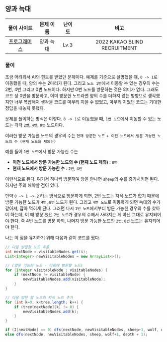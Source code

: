 ## 양과 늑대

|풀이 사이트|문제 이름|난이도|비고|
|:---:|:---:|:---:|:---:|
[프로그래머스]()|양과 늑대|Lv.3|2022 KAKAO BLIND RECRUITMENT|

### 풀이
조금 어려워서 AI의 힌트를 받았던 문제이다. 예제를 기준으로 설명했을 떄, `0 -> 1`로 이동했을 때, 양의 수는 2마리가 된다. 그리고 `노드 1번`에서 이동할 수 있는 경우의 수는 2번, 4번 그리고 0번 노드이다. 하지만 0번 노드를 방문하는 것은 의미가 없다. 그래도 코드 상 0번을 방문하고, 이미 방문한 노드라면 양의 수를 더하지 않는 방향으로 생각했지만 너무 복잡해져 생각을 코드를 마무리 지을 수 없었고, 마무리 지었던 코드는 기대한 정답을 내놓지 못했다. 

문제를 풀이하는 방식은 이렇다. `0 -> 1`로 이동했을 때, `1번 노드`에서 이동할 수 있는 노드는 각각 `2번`, `4번`, `8번` 노드이다. 

이러한 방문 가능한 노드의 경우의 수는 `현재 방문한 노드` +` 이전 노드에서 방문 가능한 노드의 수 (현재 노드를 제외한)`

예를 들어 `1번 노드`에서 방문 가능한 수는 
- **이전 노드에서 방문 가능한 노드의 수 (현재 노드 제외)** : `8번`
- **현재 노드에서 방문 가능한 수** : `2번`, `4번`

이런식으로 된다. 여기서 하나씩 방문하여 양을 만나면 `sheep`의 수를 증가시키면 된다. 하지만 주의 해야할 점이 있다. 

만약 `0 -> 1 -> 2` 라는 방식으로 방문하게 되면, 2번 노드는 자식 노드가 없기 때문에 방문 가능한 노드가 `4번`, `8번` 노드가 된다. 그리고 `4번 노드`로 이동하게 되면 늑대의 수가 같아져, 잡아 먹히게 된다. 그러면 다시 `1번 노드`에서부터 방문 가능한 경우의 수를 찾아야 하는데, 이 때 방문 했던 `2번 노드`가 경우의 수에서 사라지는 게 아닌 그대로 유지되어야 한다. 즉 4번 노드를 방문 하되, 나머지 방문 가능한 노드인 `2번`, `8번` 노드는 유지되어야 한다.

나는 이 점을 유지하기 위해 다음과 같이 코드를 짰다.

```java
// 다음 방문할 노드 추출
int nextNode = visitableNodes.get(i);
List<Integer> newVisitableNodes = new ArrayList<>();

// (방문 가능한 노드 - 다음에 방문할 노드)
for (Integer visitableNode : visitableNodes) {
    if (nextNode != visitableNode) {
        newVisitableNodes.add(visitableNode);
    }
}

// 다음 방문 할 노드의 자식 노드 추가
for (int k=0; k<tree.length; k++) {
    if (tree[nextNode][k] != 0) {
        newVisitableNodes.add(k);
    }
}

if (I[nextNode] == 0) dfs(nextNode, newVisitableNodes, sheep+1, wolf, depth + 1);
else dfs(nextNode, newVisitableNodes, sheep, wolf+1, depth + 1);

```
